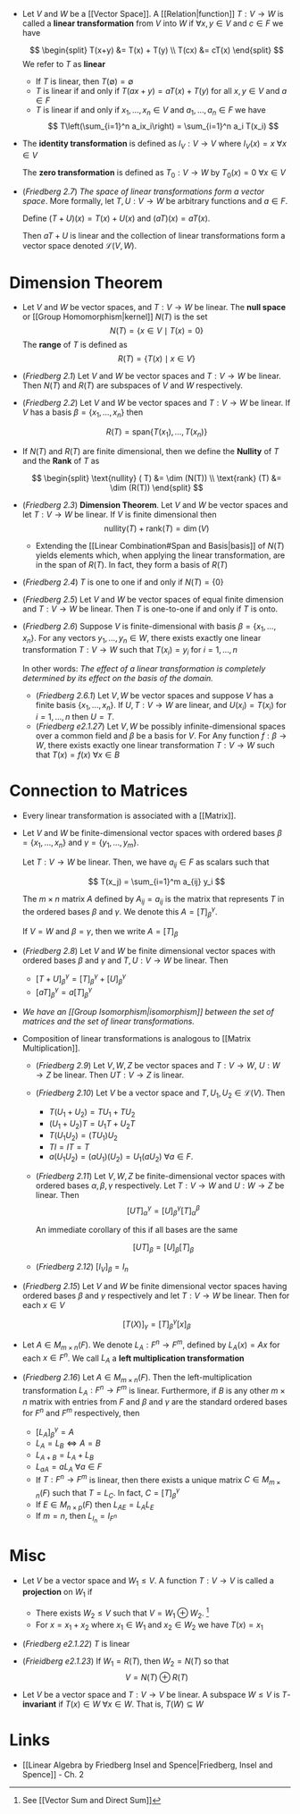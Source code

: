 * Let $V$ and $W$ be a [[Vector Space]]. A [[Relation|function]] $T:V\to W$ is called a **linear transformation** from $V$ into $W$ if $\forall x,y\in V$ and $c\in F$  we have
  
  $$
  \begin{split}
  T(x+y) &= T(x) + T(y) \\
  T(cx) &= cT(x)
  \end{split}
  $$
  We refer to $T$ as **linear**
	* If $T$ is linear, then $T(\emptyset) = \emptyset$ 
	* $T$ is linear if and only if $T(ax + y) = aT(x) + T(y)$ for all $x,y\in V$ and $a\in F$
	* $T$ is linear if and only if $x_1,\dots, x_n \in V$ and $a_1,\dots, a_n\in F$ we have
	  $$
	  T\left(\sum_{i=1}^n a_ix_i\right) = \sum_{i=1}^n a_i T(x_i)
	  $$
* The **identity transformation** is defined as $I_V : V\to V$ where $I_V(x) = x$ $\forall x\in V$ 
  
  The **zero transformation** is defined as $T_0 : V\to W$ by $T_0(x)=0$ $\forall x\in V$ 

* (*Friedberg 2.7*) *The space of linear transformations form a vector space*. More formally, let $T,U:V\to W$ be arbitrary functions and $a\in F$. 
  
  Define $(T+U)(x)=T(x) +U(x)$ and $(aT)(x) = aT(x)$. 
  
  Then $aT + U$ is linear and the collection of linear transformations form a vector space denoted $\mathcal{L} (V,W)$.

# Dimension Theorem
* Let $V$ and $W$ be vector spaces, and $T:V\to W$ be linear. The **null space** or [[Group Homomorphism|kernel]] $N(T)$ is the set 
  $$
  N(T) = \{x \in V \mid  T(x) = 0\}
  $$
  The  **range** of $T$ is defined as 
  $$
  R(T) = \{T(x) \mid x\in V \}
  $$

* (*Friedberg 2.1*) Let $V$ and $W$ be vector spaces and $T:V\to W$ be linear. Then $N(T)$ and $R(T)$ are subspaces of $V$ and $W$ respectively.
* (*Friedberg 2.2*) Let $V$ and $W$ be vector spaces and $T:V\to W$ be linear. If $V$ has a basis $\beta = \{x_1,\dots, x_n\}$ then 
  
  $$
  R(T) = \text{span} \{ T(x_1) ,\dots , T(x_n)\}
  $$

* If $N(T)$ and $R(T)$ are finite dimensional, then we define the **Nullity** of $T$ and the **Rank** of $T$ as  
  
  $$
  \begin{split}
  \text{nullity} ( T) &= \dim (N(T)) \\ 
  \text{rank} (T) &= \dim (R(T))
  \end{split} 
  $$
* (*Friedberg 2.3*) **Dimension Theorem**.  Let $V$ and $W$ be vector spaces and let $T:V\to W$ be linear. If $V$ is finite dimensional then 
  $$
  \text{nullity}(T) + \text{rank} (T) = \dim (V)
  $$
	* Extending the [[Linear Combination#Span and Basis|basis]] of $N(T)$ yields elements which, when applying the linear transformation, are in the span of $R(T)$. In fact, they form a basis of $R(T)$
* (*Friedberg 2.4*) $T$ is one to one if and only if $N(T) = \{0\}$ 
* (*Friedberg 2.5*) Let $V$ and $W$ be vector spaces of equal finite dimension and $T:V\to W$ be linear. Then $T$ is one-to-one if and only if $T$ is onto.
* (*Friedberg 2.6*) Suppose $V$ is finite-dimensional with basis $\beta = \{x_1,\dots,x_n\}$.  For any vectors $y_1,\dots,y_n\in W$, there exists exactly one linear transformation $T: V\to W$ such that $T(x_i) =y_i$ for $i=1,\dots,n$
  
  In other words: *The effect of a linear transformation is completely determined by its effect on the basis of the domain.*
	* (*Friedberg 2.6.1*) Let $V,W$  be vector spaces and suppose $V$ has a finite basis $\{x_1,\dots, x_n\}$. If $U,T:V\to W$ are linear, and $U(x_i)=T(x_i)$ for $i=1,\dots, n$ then $U=T$.
	* (*Friedberg e2.1.27*) Let $V,W$ be possibly infinite-dimensional spaces over a common field and $\beta$ be a basis for $V$. For Any function $f:\beta \to W$, there exists exactly one linear transformation $T:V\to W$ such that $T(x)=f(x)$ $\forall x\in B$

# Connection to Matrices
* Every linear transformation is associated with a [[Matrix]].
* Let $V$ and $W$ be finite-dimensional vector spaces with ordered bases $\beta=\{x_1,\dots,x_n\}$ and $\gamma =\{y_1,\dots, y_m\}$.
  
  Let $T:V\to W$ be linear. Then, we have $a_{ij}\in F$ as scalars such that
  
  $$
  T(x_j) = \sum_{i=1}^m a_{ij} y_i
  $$
  
  The $m\times n$ matrix $A$ defined by $A_{ij}=a_{ij}$ is the matrix that represents $T$ in the ordered bases $\beta$ and $\gamma$. We denote this $A=[T]_\beta^\gamma$.
  
  If $V=W$ and $\beta=\gamma$, then we write $A=[T]_\beta$

* (*Friedberg 2.8*) Let $V$ and $W$ be finite dimensional vector spaces with ordered bases $\beta$ and $\gamma$ and $T,U:V\to W$ be linear. Then
	* $[T+U]_\beta^\gamma = [T]_\beta^\gamma + [U]_\beta^\gamma$ 
	* $[aT]_\beta^\gamma = a[T]_\beta^\gamma$

* *We have an [[Group Isomorphism|isomorphism]] between the set of matrices and the set of linear transformations.*

* Composition of linear transformations is analogous to [[Matrix Multiplication]].
	* (*Friedberg 2.9*) Let $V,W,Z$ be vector spaces and $T:V\to W$, $U:W\to Z$ be linear. Then $UT:V\to Z$ is linear. 
	* (*Friedberg 2.10*) Let $V$ be a vector space and $T,U_1,U_2\in \mathcal{L}(V)$. Then
		* $T(U_1 + U_2) = TU_1 + TU_2$
		* $(U_1+U_2)T = U_1T + U_2 T$
		* $T(U_1U_2) = (TU_1)U_2$
		* $TI=IT=T$
		* $a(U_1U_2) = (aU_1)(U_2) = U_1(aU_2)$ $\forall a\in F$.
	* (*Friedberg 2.11*) Let $V,W,Z$ be finite-dimensional vector spaces with ordered bases $\alpha,\beta,\gamma$ respectively. Let $T:V\to W$ and $U:W\to Z$ be linear. Then
	  $$
	  [UT]_\alpha^\gamma = [U]^\gamma_\beta [T]^\beta_\alpha
	  $$
	  
	  An immediate corollary of this if all bases are the same
	  
	  $$
	  [UT]_\beta = [U]_\beta[T]_\beta
	  $$
	* (*Friedberg 2.12*) $[I_V]_\beta = I_n$

* (*Friedberg 2.15*) Let $V$ and $W$ be finite dimensional vector spaces having ordered bases $\beta$ and $\gamma$ respectively and let $T:V\to W$ be linear. Then for each $x\in V$
  
  $$
  [T(X)]_\gamma = [T]_\beta^\gamma [x]_\beta
  $$
* Let $A\in M_{m\times n}(F)$. We denote $L_A:F^n\to F^m$, defined by $L_A(x)=Ax$ for each $x\in F^n$. We call $L_A$ a **left multiplication transformation**
* (*Friedberg 2.16*) Let $A\in M_{m\times n}(F)$. Then the left-multiplication transformation $L_A: F^n\to F^m$ is linear. Furthermore, if $B$ is any other $m\times n$ matrix with entries from $F$ and $\beta$ and $\gamma$ are the standard ordered bases for $F^n$ and $F^m$ respectively, then
	* $[L_A]_\beta^\gamma = A$
	* $L_A=L_B \iff A =B$
	* $L_{A+B}=L_A + L_B$
	* $L_{aA} = aL_A$ $\forall a \in F$
	* If $T:F^n\to F^m$ is linear, then there exists a unique matrix $C\in M_{m\times n}(F)$ such that $T=L_C$. In fact, $C=[T]_\beta^\gamma$ 
	* If $E\in M_{n\times p}(F)$ then $L_{AE}=L_AL_E$
	* If $m=n$, then $L_{I_n} = I_{F^n}$ 

# Misc
* Let $V$ be a vector space and $W_1\le V$. A function $T:V\to V$ is called a **projection** on $W_1$ if
	* There exists $W_2\le V$ such that $V = W_1 \oplus W_2$. [^oplus]
	* For $x=x_1 + x_2$ where $x_1\in W_1$ and $x_2 \in W_2$ we have $T(x)=x_1$
* (*Friedberg e2.1.22*) $T$ is linear
* (*Frieidberg e2.1.23*) If $W_1=R(T)$, then $W_2=N(T)$ so that
  $$
  V = N(T) \oplus R(T)
  $$

* Let $V$ be a vector space and $T:V\to V$ be linear. A subspace $W\le V$ is $T$-**invariant** if $T(x)\in W$ $\forall x\in W$. That is, $T(W)\subseteq W$

[^oplus]: See [[Vector Sum and Direct Sum]]
# Links
* [[Linear Algebra by Friedberg Insel and Spence|Friedberg, Insel and Spence]] - Ch. 2